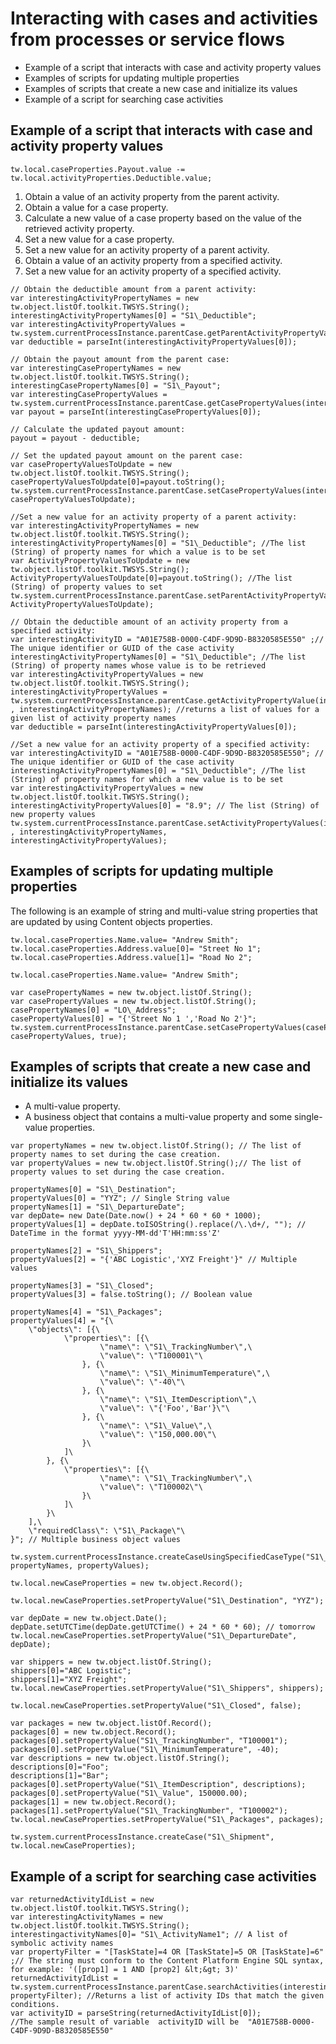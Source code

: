 # Interacting with cases and activities from processes or service flows

- Example of a script that interacts with case and activity property values
- Examples of scripts for updating multiple properties
- Examples of scripts that create a new case and initialize its values
- Example of a script for searching case activities

## Example of a script that interacts with case and activity property values

```
tw.local.caseProperties.Payout.value -= tw.local.activityProperties.Deductible.value;
```

1. Obtain a value of an activity property from the parent activity.
2. Obtain a value for a case property.
3. Calculate a new value of a case property based on the value of the retrieved activity
property.
4. Set a new value for a case property.
5. Set a new value for an activity property of a parent activity.
6. Obtain a value of an activity property from a specified activity.
7. Set a new value for an activity property of a specified activity.

```
// Obtain the deductible amount from a parent activity:
var interestingActivityPropertyNames = new tw.object.listOf.toolkit.TWSYS.String();
interestingActivityPropertyNames[0] = "S1\_Deductible";
var interestingActivityPropertyValues = tw.system.currentProcessInstance.parentCase.getParentActivityPropertyValues(interestingActivityPropertyNames);
var deductible = parseInt(interestingActivityPropertyValues[0]);

// Obtain the payout amount from the parent case:
var interestingCasePropertyNames = new tw.object.listOf.toolkit.TWSYS.String();
interestingCasePropertyNames[0] = "S1\_Payout";
var interestingCasePropertyValues = tw.system.currentProcessInstance.parentCase.getCasePropertyValues(interestingCasePropertyNames);
var payout = parseInt(interestingCasePropertyValues[0]);

// Calculate the updated payout amount:
payout = payout - deductible;

// Set the updated payout amount on the parent case:
var casePropertyValuesToUpdate = new tw.object.listOf.toolkit.TWSYS.String();
casePropertyValuesToUpdate[0]=payout.toString();
tw.system.currentProcessInstance.parentCase.setCasePropertyValues(interestingCasePropertyNames, casePropertyValuesToUpdate);

//Set a new value for an activity property of a parent activity:
var interestingActivityPropertyNames = new tw.object.listOf.toolkit.TWSYS.String();
interestingActivityPropertyNames[0] = "S1\_Deductible"; //The list (String) of property names for which a value is to be set
var ActivityPropertyValuesToUpdate = new tw.object.listOf.toolkit.TWSYS.String(); 
ActivityPropertyValuesToUpdate[0]=payout.toString(); //The list (String) of property values to set
tw.system.currentProcessInstance.parentCase.setParentActivityPropertyValues(interestingActivityPropertyNames, ActivityPropertyValuesToUpdate);

// Obtain the deductible amount of an activity property from a specified activity:
var interestingActivityID = "A01E758B-0000-C4DF-9D9D-B8320585E550" ;// The unique identifier or GUID of the case activity
interestingActivityPropertyNames[0] = "S1\_Deductible"; //The list (String) of property names whose value is to be retrieved 
var interestingActivityPropertyValues = new tw.object.listOf.toolkit.TWSYS.String(); 
interestingActivityPropertyValues = tw.system.currentProcessInstance.parentCase.getActivityPropertyValue(interestingActivityID , interestingActivityPropertyNames); //returns a list of values for a given list of activity property names
var deductible = parseInt(interestingActivityPropertyValues[0]);

//Set a new value for an activity property of a specified activity:
var interestingActivityID = "A01E758B-0000-C4DF-9D9D-B8320585E550"; // The unique identifier or GUID of the case activity
interestingActivityPropertyNames[0] = "S1\_Deductible"; //The list (String) of property names for which a new value is to be set
var interestingActivityPropertyValues = new tw.object.listOf.toolkit.TWSYS.String(); 
interestingActivityPropertyValues[0] = "8.9"; // The list (String) of new property values
tw.system.currentProcessInstance.parentCase.setActivityPropertyValues(interestingActivityID , interestingActivityPropertyNames, interestingActivityPropertyValues);
```

## Examples of scripts for updating multiple properties

The following is an example of string and multi-value string properties that are updated by using
Content objects properties.

```
tw.local.caseProperties.Name.value= "Andrew Smith";
tw.local.caseProperties.Address.value[0]= "Street No 1";
tw.local.caseProperties.Address.value[1]= "Road No 2";
```

```
tw.local.caseProperties.Name.value= "Andrew Smith";

var casePropertyNames = new tw.object.listOf.String();
var casePropertyValues = new tw.object.listOf.String();
casePropertyNames[0] = "LO\_Address";
casePropertyValues[0] = "{'Street No 1 ','Road No 2'}";
tw.system.currentProcessInstance.parentCase.setCasePropertyValues(casePropertyNames, casePropertyValues, true);
```

## Examples of scripts that create a new case and initialize its values

- A multi-value property.
- A business object that contains a multi-value property and some single-value properties.

```
var propertyNames = new tw.object.listOf.String(); // The list of property names to set during the case creation.
var propertyValues = new tw.object.listOf.String();// The list of property values to set during the case creation.

propertyNames[0] = "S1\_Destination";
propertyValues[0] = "YYZ"; // Single String value
propertyNames[1] = "S1\_DepartureDate";
var depDate= new Date(Date.now() + 24 * 60 * 60 * 1000);
propertyValues[1] = depDate.toISOString().replace(/\.\d+/, ""); // DateTime in the format yyyy-MM-dd'T'HH:mm:ss'Z'

propertyNames[2] = "S1\_Shippers";
propertyValues[2] = "{'ABC Logistic','XYZ Freight'}" // Multiple values

propertyNames[3] = "S1\_Closed";
propertyValues[3] = false.toString(); // Boolean value

propertyNames[4] = "S1\_Packages";
propertyValues[4] = "{\
    \"objects\": [{\
            \"properties\": [{\
                    \"name\": \"S1\_TrackingNumber\",\
                    \"value\": \"T100001\"\
                }, {\
                    \"name\": \"S1\_MinimumTemperature\",\
                    \"value\": \"-40\"\
                }, {\
                    \"name\": \"S1\_ItemDescription\",\
                    \"value\": \"{'Foo','Bar'}\"\
                }, {\
                    \"name\": \"S1\_Value\",\
                    \"value\": \"150,000.00\"\
                }\
            ]\
        }, {\
            \"properties\": [{\
                    \"name\": \"S1\_TrackingNumber\",\
                    \"value\": \"T100002\"\
                }\
            ]\
        }\
    ],\
    \"requiredClass\": \"S1\_Package\"\
}"; // Multiple business object values

tw.system.currentProcessInstance.createCaseUsingSpecifiedCaseType("S1\_Shipment", propertyNames, propertyValues);
```

```
tw.local.newCaseProperties = new tw.object.Record();

tw.local.newCaseProperties.setPropertyValue("S1\_Destination", "YYZ");

var depDate = new tw.object.Date();
depDate.setUTCTime(depDate.getUTCTime() + 24 * 60 * 60); // tomorrow
tw.local.newCaseProperties.setPropertyValue("S1\_DepartureDate", depDate);

var shippers = new tw.object.listOf.String();
shippers[0]="ABC Logistic";
shippers[1]="XYZ Freight";
tw.local.newCaseProperties.setPropertyValue("S1\_Shippers", shippers);

tw.local.newCaseProperties.setPropertyValue("S1\_Closed", false);

var packages = new tw.object.listOf.Record();
packages[0] = new tw.object.Record();
packages[0].setPropertyValue("S1\_TrackingNumber", "T100001");
packages[0].setPropertyValue("S1\_MinimumTemperature", -40);
var descriptions = new tw.object.listOf.String();
descriptions[0]="Foo";
descriptions[1]="Bar";
packages[0].setPropertyValue("S1\_ItemDescription", descriptions);
packages[0].setPropertyValue("S1\_Value", 150000.00);
packages[1] = new tw.object.Record();
packages[1].setPropertyValue("S1\_TrackingNumber", "T100002");
tw.local.newCaseProperties.setPropertyValue("S1\_Packages", packages);

tw.system.currentProcessInstance.createCase("S1\_Shipment", tw.local.newCaseProperties);
```

## Example of a script for searching case activities

```
var returnedActivityIdList = new tw.object.listOf.toolkit.TWSYS.String();
var interestingActivityNames = new tw.object.listOf.toolkit.TWSYS.String(); 
interestingactivityNames[0]= "S1\_ActivityName1"; // A list of symbolic activity names
var propertyFilter = "[TaskState]=4 OR [TaskState]=5 OR [TaskState]=6" ;// The string must conform to the Content Platform Engine SQL syntax, for example: '([prop1] = 1 AND [prop2] &lt;&gt; 3)'
returnedActivityIdList = tw.system.currentProcessInstance.parentCase.searchActivities(interestingActivityNames, propertyFilter); //Returns a list of activity IDs that match the given conditions.
var activityID = parseString(returnedActivityIdList[0]);
//The sample result of variable  activityID will be  "A01E758B-0000-C4DF-9D9D-B8320585E550"
```